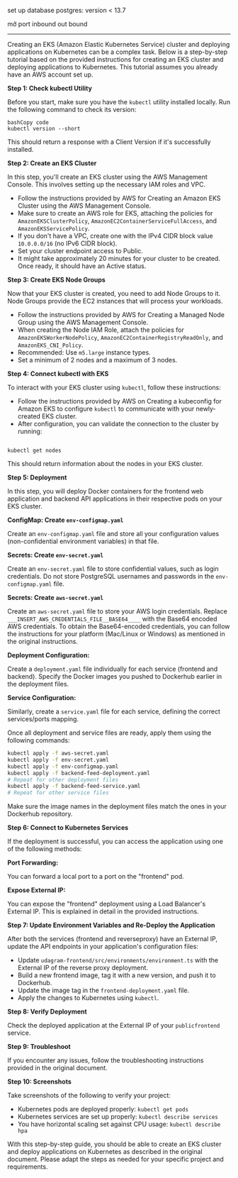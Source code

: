 set up database postgres: version < 13.7

mở port inbound out bound

---

Creating an EKS (Amazon Elastic Kubernetes Service) cluster and deploying applications on Kubernetes can be a complex task. Below is a step-by-step tutorial based on the provided instructions for creating an EKS cluster and deploying applications to Kubernetes. This tutorial assumes you already have an AWS account set up.

**Step 1: Check kubectl Utility**

Before you start, make sure you have the `kubectl` utility installed locally. Run the following command to check its version:

```
bashCopy code
kubectl version --short
```

This should return a response with a Client Version if it's successfully installed.

**Step 2: Create an EKS Cluster**

In this step, you'll create an EKS cluster using the AWS Management Console. This involves setting up the necessary IAM roles and VPC.

- Follow the instructions provided by AWS for Creating an Amazon EKS Cluster using the AWS Management Console.
- Make sure to create an AWS role for EKS, attaching the policies for `AmazonEKSClusterPolicy`, `AmazonEC2ContainerServiceFullAccess`, and `AmazonEKSServicePolicy`.
- If you don't have a VPC, create one with the IPv4 CIDR block value `10.0.0.0/16` (no IPv6 CIDR block).
- Set your cluster endpoint access to Public.
- It might take approximately 20 minutes for your cluster to be created. Once ready, it should have an Active status.

**Step 3: Create EKS Node Groups**

Now that your EKS cluster is created, you need to add Node Groups to it. Node Groups provide the EC2 instances that will process your workloads.

- Follow the instructions provided by AWS for Creating a Managed Node Group using the AWS Management Console.
- When creating the Node IAM Role, attach the policies for `AmazonEKSWorkerNodePolicy`, `AmazonEC2ContainerRegistryReadOnly`, and `AmazonEKS_CNI_Policy`.
- Recommended: Use `m5.large` instance types.
- Set a minimum of 2 nodes and a maximum of 3 nodes.

**Step 4: Connect kubectl with EKS**

To interact with your EKS cluster using `kubectl`, follow these instructions:

- Follow the instructions provided by AWS on Creating a kubeconfig for Amazon EKS to configure `kubectl` to communicate with your newly-created EKS cluster.
- After configuration, you can validate the connection to the cluster by running:

```

kubectl get nodes
```

This should return information about the nodes in your EKS cluster.

**Step 5: Deployment**

In this step, you will deploy Docker containers for the frontend web application and backend API applications in their respective pods on your EKS cluster.

**ConfigMap: Create `env-configmap.yaml`**

Create an `env-configmap.yaml` file and store all your configuration values (non-confidential environment variables) in that file.

**Secrets: Create `env-secret.yaml`**

Create an `env-secret.yaml` file to store confidential values, such as login credentials. Do not store PostgreSQL usernames and passwords in the `env-configmap.yaml` file.

**Secrets: Create `aws-secret.yaml`**

Create an `aws-secret.yaml` file to store your AWS login credentials. Replace `___INSERT_AWS_CREDENTIALS_FILE__BASE64____` with the Base64 encoded AWS credentials. To obtain the Base64-encoded credentials, you can follow the instructions for your platform (Mac/Linux or Windows) as mentioned in the original instructions.

**Deployment Configuration:**

Create a `deployment.yaml` file individually for each service (frontend and backend). Specify the Docker images you pushed to Dockerhub earlier in the deployment files.

**Service Configuration:**

Similarly, create a `service.yaml` file for each service, defining the correct services/ports mapping.

Once all deployment and service files are ready, apply them using the following commands:

```bash
kubectl apply -f aws-secret.yaml
kubectl apply -f env-secret.yaml
kubectl apply -f env-configmap.yaml
kubectl apply -f backend-feed-deployment.yaml
# Repeat for other deployment files
kubectl apply -f backend-feed-service.yaml
# Repeat for other service files
```

Make sure the image names in the deployment files match the ones in your Dockerhub repository.

**Step 6: Connect to Kubernetes Services**

If the deployment is successful, you can access the application using one of the following methods:

**Port Forwarding:**

You can forward a local port to a port on the "frontend" pod.

**Expose External IP:**

You can expose the "frontend" deployment using a Load Balancer's External IP. This is explained in detail in the provided instructions.

**Step 7: Update Environment Variables and Re-Deploy the Application**

After both the services (frontend and reverseproxy) have an External IP, update the API endpoints in your application's configuration files:

- Update `udagram-frontend/src/environments/environment.ts` with the External IP of the reverse proxy deployment.
- Build a new frontend image, tag it with a new version, and push it to Dockerhub.
- Update the image tag in the `frontend-deployment.yaml` file.
- Apply the changes to Kubernetes using `kubectl`.

**Step 8: Verify Deployment**

Check the deployed application at the External IP of your `publicfrontend` service.

**Step 9: Troubleshoot**

If you encounter any issues, follow the troubleshooting instructions provided in the original document.

**Step 10: Screenshots**

Take screenshots of the following to verify your project:

- Kubernetes pods are deployed properly: `kubectl get pods`
- Kubernetes services are set up properly: `kubectl describe services`
- You have horizontal scaling set against CPU usage: `kubectl describe hpa`

With this step-by-step guide, you should be able to create an EKS cluster and deploy applications on Kubernetes as described in the original document. Please adapt the steps as needed for your specific project and requirements.
